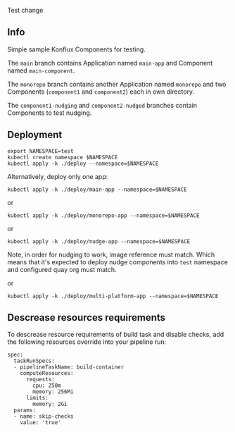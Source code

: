 Test change 

## Info

Simple sample Konflux Components for testing.

The `main` branch contains Application named `main-app` and Component named `main-component`.

The `monorepo` branch contains another Application named `monorepo` and two Components (`component1` and `component2`) each in own directory.

The `component1-nudging` and `component2-nudged` branches contain Components to test nudging.

## Deployment

```
export NAMESPACE=test
kubectl create namespace $NAMESPACE
kubectl apply -k ./deploy --namespace=$NAMESPACE
```
Alternatively, deploy only one app:
```
kubectl apply -k ./deploy/main-app --namespace=$NAMESPACE
```
or
```
kubectl apply -k ./deploy/monorepo-app --namespace=$NAMESPACE
```
or
```
kubectl apply -k ./deploy/nudge-app --namespace=$NAMESPACE
```
Note, in order for nudging to work, image reference must match.
Which means that it's expected to deploy nudge components into `test` namespace and configured quay org must match.

or
```
kubectl apply -k ./deploy/multi-platform-app --namespace=$NAMESPACE
```

## Descrease resources requirements

To descrease resource requirements of build task and disable checks,
add the following resources override into your pipeline run:
```
spec:
  taskRunSpecs:
  - pipelineTaskName: build-container
    computeResources:
      requests:
        cpu: 250m
        memory: 256Mi
      limits:
        memory: 2Gi
  params:
  - name: skip-checks
    value: 'true'
```
